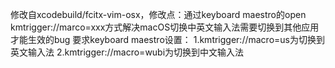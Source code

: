 修改自xcodebuild/fcitx-vim-osx，修改点：通过keyboard maestro的open kmtrigger://marco=xxx方式解决macOS切换中英文输入法需要切换到其他应用才能生效的bug
要求keyboard maestro设置：
1.kmtrigger://macro=us为切换到英文输入法
2.kmtrigger://macro=wubi为切换到中文输入法
